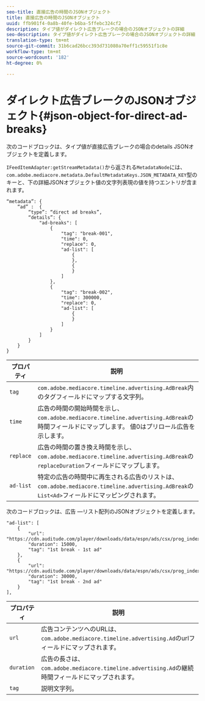 ```yaml
---
seo-title: 直接広告の時間のJSONオブジェクト
title: 直接広告の時間のJSONオブジェクト
uuid: ffb901f4-0a8b-40fe-b6ba-5ffebc324cf2
description: タイプ値がダイレクト広告ブレークの場合のJSONオブジェクトの詳細
seo-description: タイプ値がダイレクト広告ブレークの場合のJSONオブジェクトの詳細
translation-type: tm+mt
source-git-commit: 31b6cad26bcc393d731080a70eff1c59551f1c8e
workflow-type: tm+mt
source-wordcount: '182'
ht-degree: 0%

---
```



# ダイレクト広告ブレークのJSONオブジェクト{#json-object-for-direct-ad-breaks}

次のコードブロックは、タイプ値が直接広告ブレークの場合のdetails JSONオブジェクトを定義します。

`IFeedItemAdapter:getStreamMetadata()`から返される`MetadataNode`には、`com.adobe.mediacore.metadata.DefaultMetadataKeys.JSON_METADATA_KEY`型のキーと、下の詳細JSONオブジェクト値の文字列表現の値を持つエントリが含まれます。

```
“metadata”: { 
    “ad” :  { 
        “type”: “direct ad breaks”, 
        “details”: { 
            "ad-breaks": [ 
                { 
                    "tag": "break-001", 
                    "time": 0, 
                    "replace": 0, 
                    "ad-list": [ 
                        { 
                        }, 
                        { 
                        } 
                    ] 
                }, 
                { 
                    "tag": "break-002", 
                    "time": 300000, 
                    "replace": 0, 
                    "ad-list": [ 
                        { 
                        } 
                    ] 
                } 
            ] 
        } 
    } 
} 
```

| プロパティ | 説明 |
|---|---|
| `tag` | `com.adobe.mediacore.timeline.advertising.AdBreak`内のタグフィールドにマップする文字列。 |
| `time` | 広告の時間の開始時間を示し、`com.adobe.mediacore.timeline.advertising.AdBreak`の時間フィールドにマップします。 値0はプリロール広告を示します。 |
| `replace` | 広告の時間の置き換え時間を示し、`com.adobe.mediacore.timeline.advertising.AdBreak`の`replaceDuration`フィールドにマップします。 |
| `ad-list` | 特定の広告の時間中に再生される広告のリストは、`com.adobe.mediacore.timeline.advertising.AdBreak`の`List<Ad>`フィールドにマッピングされます。 |

次のコードブロックは、広告 —リスト配列のJSONオブジェクトを定義します。

```
"ad-list": [ 
    { 
        "url": "https://cdn.auditude.com/player/downloads/data/espn/ads/csx/prog_index.m3u8", 
        "duration": 15000, 
        "tag": "1st break - 1st ad" 
    }, 
    { 
        "url": "https://cdn.auditude.com/player/downloads/data/espn/ads/csx/prog_index.m3u8", 
        "duration": 30000, 
        "tag": "1st break - 2nd ad" 
    } 
], 
```

| プロパティ | 説明 |
|---|---|
| `url` | 広告コンテンツへのURLは、`com.adobe.mediacore.timeline.advertising.Ad`のurlフィールドにマップされます。 |
| `duration` | 広告の長さは、`com.adobe.mediacore.timeline.advertising.Ad`の継続時間フィールドにマップされます。 |
| `tag` | 説明文字列。 |

